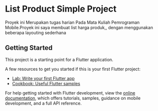 # List Product Simple Project

Proyek ini Merupakan tugas harian Pada Mata Kuliah Pemrograman Mobile.Proyek ini saya membuat list harga produk,, dengan menggunakan beberapa layouting sederhana

## Getting Started

This project is a starting point for a Flutter application.

A few resources to get you started if this is your first Flutter project:

- [Lab: Write your first Flutter app](https://docs.flutter.dev/get-started/codelab)
- [Cookbook: Useful Flutter samples](https://docs.flutter.dev/cookbook)

For help getting started with Flutter development, view the
[online documentation](https://docs.flutter.dev/), which offers tutorials,
samples, guidance on mobile development, and a full API reference.
